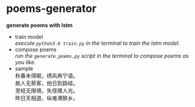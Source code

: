 # poems-generator
__generate poems with lstm__
- train model  
_execute `python3.6 train.py` in the terminal to train the lstm model._
- compose poems  
_run the `generate_poems.py` script in the terminal to compose poems as you like._
- sample  
秋春未得眠，绣风再宁语。  
故人无蔡客，他日到路岐。  
至经无限境，失径赠人光。  
昨日天相道，纵难滞醉乡。
